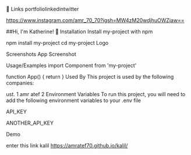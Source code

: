 🔗 Links
portfoliolinkedintwitter

https://www.instagram.com/amr_70_70?igsh=MW4zM20wdjhuOWZjaw==

##Hi, I'm Katherine! 👋
Installation
Install my-project with npm

  npm install my-project
  cd my-project
Logo

Screenshots
App Screenshot

Usage/Examples
import Component from 'my-project'

function App() {
  return <Component />
}
Used By
This project is used by the following companies:

ust. 1
amr atef 2
Environment Variables
To run this project, you will need to add the following environment variables to your .env file

API_KEY

ANOTHER_API_KEY

Demo

enter this link kalil
https://amratef70.github.io/kalil/
